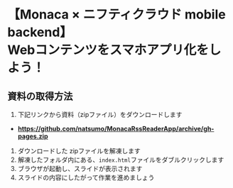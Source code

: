# 【Monaca × ニフティクラウド mobile backend】<br>Webコンテンツをスマホアプリ化をしよう！
## 資料の取得方法

1. 下記リンクから資料（zipファイル）をダウンロードします
 * **https://github.com/natsumo/MonacaRssReaderApp/archive/gh-pages.zip**
1. ダウンロードした zipファイルを解凍します
1. 解凍したフォルダ内にある、`index.html`ファイルをダブルクリックします
1. ブラウザが起動し、スライドが表示されます
1. スライドの内容にしたがって作業を進めましょう
